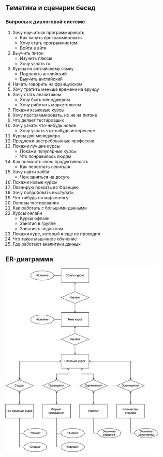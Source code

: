 ## Тематика и сценарии бесед
### Вопросы к диалоговой системе

1. Хочу научиться программировать 
    * Как начать программировать
    * Хочу стать программистом 
    * Войти в айти 
2. Выучить питон
    * Изучить плюсы
    * Хочу узнать го
3. Курсы по английскому языку 
    * Подтянуть английский
    * Выучить английский
4. Начать говорить на французском
5. Хочу тратить меньше времени на ерунду
6. Хочу стать аналитиком
    * Хочу быть менеджером
    * Хочу работать маркетологом
7. Покажи языковые курсы
8. Хочу программировать, но не на питоне
9. Что делает тестировщик
10. Хочу узнать что-нибудь новое
    * Хочу узнать что-нибудь интересное
11. Курсы для менеджера
12. Предложи востребованные профессии
13. Покажи лучшие курсы
     * Покажи популярные курсы
     * Что понравилось людям
14. Как повысить свою продуктивность
    * Как перестать лениться
15. Хочу найти хобби
    * Чем заняться на досуге
16. Покажи новые курсы
17. Планирую поехать во Францию
18. Хочу попробовать выступать
19. Что-нибудь по маркетингу
20. Основы тестирования
21. Как работать с большими данными
22. Курсы онлайн
    * Курсы офлайн
    * Занятия в группе
    * Занятия с педагогом
23. Покажи курс, который я еще не проходил
24. Что такое машинное обучение
25. Где работают аналитики данных

## ER-диаграмма

![ER](https://github.com/oljakon/artificial-intelligence-systems/blob/master/dialogue-system/doc/er.png)

